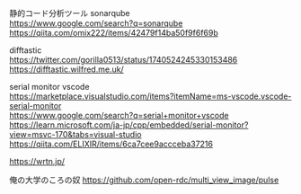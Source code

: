 静的コード分析ツール sonarqube   
https://www.google.com/search?q=sonarqube
https://qiita.com/omix222/items/42479f14ba50f9f6f69b


difftastic  
https://twitter.com/gorilla0513/status/1740524245330153486  
https://difftastic.wilfred.me.uk/  

serial monitor vscode  
https://marketplace.visualstudio.com/items?itemName=ms-vscode.vscode-serial-monitor  
https://www.google.com/search?q=serial+monitor+vscode   
https://learn.microsoft.com/ja-jp/cpp/embedded/serial-monitor?view=msvc-170&tabs=visual-studio  
https://qiita.com/ELIXIR/items/6ca7cee9accceba37216  
  
https://wrtn.jp/


俺の大学のころの奴
https://github.com/open-rdc/multi_view_image/pulse
